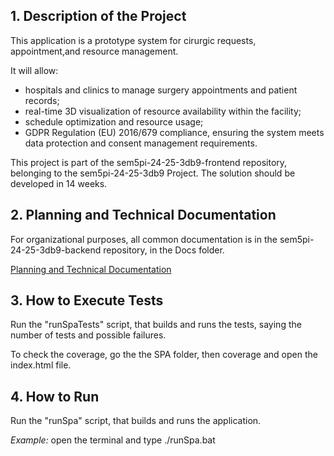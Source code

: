 ## 1. Description of the Project

This application is a prototype system for cirurgic requests, appointment,and resource management. 

It will allow:
- hospitals and clinics to manage surgery appointments and patient records;
- real-time 3D visualization of resource availability within the facility;
- schedule optimization and resource usage;
- GDPR Regulation (EU) 2016/679 compliance, ensuring the system meets data protection and consent management requirements.

This project is part of the sem5pi-24-25-3db9-frontend repository, belonging to the sem5pi-24-25-3db9 Project. The solution should be developed in 14 weeks.

## 2. Planning and Technical Documentation

For organizational purposes, all common documentation is in the sem5pi-24-25-3db9-backend repository, in the Docs folder.

[Planning and Technical Documentation](docs/readme.md)

## 3. How to Execute Tests

Run the "runSpaTests" script, that builds and runs the tests, saying the number of tests and possible failures.

To check the coverage, go the the SPA folder, then coverage and open the index.html file.


## 4. How to Run

Run the "runSpa" script, that builds and runs the application.

*Example:* open the terminal and type ./runSpa.bat